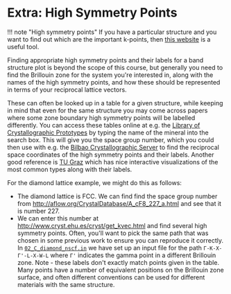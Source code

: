 # Extra: High Symmetry Points

!!! note "High symmetry points"
    If you have a particular structure and you want to find out which are the
    important k-points, then [this
    website](https://www.materialscloud.org/work/tools/seekpath) is a useful tool.

Finding appropriate high symmetry points and their labels for a band structure
plot is beyond the scope of this course, but generally you need to find the
Brillouin zone for the system you're interested in, along with the names of
the high symmetry points, and how these should be represented in terms of your
reciprocal lattice vectors.

These can often be looked up in a table for a given structure, while keeping
in mind that even for the same structure you may come across papers where some
zone boundary high symmetry points will be labelled differently. You can
access these tables online at e.g. the [Library of Crystallographic
Prototypes](http://aflow.org/CrystalDatabase/) by typing the name of the
mineral into the search box. This will give you the space group number, which
you could then use with e.g. the [Bilbao Crystallographic
Server](http://www.cryst.ehu.es/) to find the reciprocal space coordinates of
the high symmetry points and their labels. Another good reference is [TU
Graz](http://lampx.tugraz.at/~hadley/ss1/bzones) which has nice interactive
visualizations of the most common types along with their labels.

For the diamond lattice example, we might do this as follows:

- The diamond lattice is FCC. We can find find the space group number from
  <http://aflow.org/CrystalDatabase/A_cF8_227_a.html> and see that it is
  number 227.
- We can enter this number at <http://www.cryst.ehu.es/cryst/get_kvec.html>
  and find several high symmetry points. Often, you'll want to pick the same
  path that was chosen in some previous work to ensure you can reproduce it
  correctly. In
  [`02_C_diamond_nscf.in`](../../../lab04/03_bandstructure/01_diamond/02_C_diamond_nscf.in)
  we have set up an input file for the path `Γ-K-X-Γ'-L-X-W-L` where `Γ'`
  indicates the gamma point in a different Brillouin zone. Note - these
  labels don't exactly match points given in the table. Many points have
  a number of equivalent positions on the Brillouin zone surface, and often
  different conventions can be used for different materials with the same
  structure.



